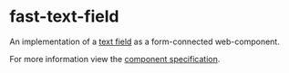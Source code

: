 # fast-text-field
An implementation of a [text field](https://developer.mozilla.org/en-US/docs/Web/HTML/Element/Input/text) as a form-connected web-component.

For more information view the [component specification](./text-field.spec.md).